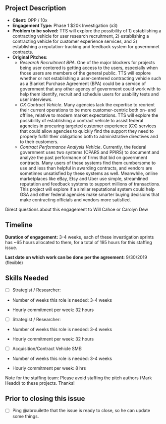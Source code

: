 ## Project Description

* **Client:** OPP / 10x
* **Engagement Type:** Phase 1 $20k Investigation (x3)
* **Problem to be solved:** TTS will explore the possibility of 1) establishing a contracting vehicle for user research recruitment, 2) establishing a contracting vehicle for customer experience services, and 3) establishing a reputation-tracking and feedback system for governmnet contracts.
* **Original Pitches:**
  * *Research Recruitment BPA*. One of the major blockers for projects being user centered is getting    access to the users, especially when those users are members of the general public. TTS will explore whether or not establishing a user-centered contracting vehicle such as a Blanket Purchase Agreement (BPA) could be a service of government that any other agency of government could work with to help them identify, recruit and schedule users for usability tests and user interviews.
  * *CX Contract Vehicle*. Many agencies lack the expertise to reorient their current operations to be more customer-centric both on- and offline, relative to modern market expectations. TTS will explore the possibility of establishing a contract vehicle to assist federal agencies in procuring targeted customer experience (CX) services that could allow agencies to quickly find the support they need to properly fulfill their obligations both to administrative directives and to their customers.
  * *Contract Performance Analysis Vehicle*. Currently, the federal government uses two systems (CPARS and PPIRS) to document and analyze the past performance of firms that bid on government contracts. Many users of these systems find them cumbersome to use and less than helpful in awarding contracts, and vendors are sometimes unsatisfied by these systems as well. Meanwhile, online marketplaces like eBay, Etsy and Uber use simple, streamlined reputation and feedback systems to support millions of transactions. This project will explore if a similar reputational system could help GSA and other federal agencies make smarter buying decisions that make contracting officials and vendors more satisfied.

Direct questions about this engagement to Will Cahoe or Carolyn Dew

## Timeline

**Duration of engagement:** 3-4 weeks, each of these investigation sprints has ~65 hours allocated to them, for a total of 195 hours for this staffing issue.

**Last date on which work can be done per the agreement:** 9/30/2019 (flexible)

## Skills Needed

- [ ] Strategist / Researcher: 

* Number of weeks this role is needed: 3-4 weeks

* Hourly commitment per week: 32 hours

- [ ] Strategist / Researcher: 

* Number of weeks this role is needed: 3-4 weeks

* Hourly commitment per week: 32 hours

- [ ] Acquisition/Contract Vehicle SME:

* Number of weeks this role is needed: 3-4 weeks

* Hourly commitment per week: 8 hrs

Note for the staffing team: Please avoid staffing the pitch authors (Mark Headd) to these projects. Thanks!

## Prior to closing this issue

- [ ] Ping @abrouilette that the issue is ready to close, so he can update some things.
